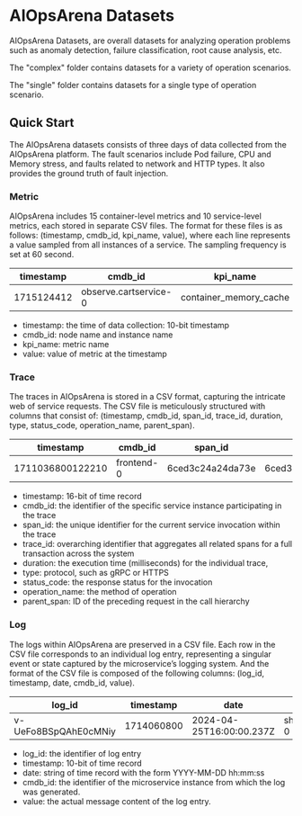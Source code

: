 # AIOpsArena Datasets

AIOpsArena Datasets, are overall datasets for analyzing operation problems such as anomaly detection, failure classification, root cause analysis, etc.

The "complex" folder contains datasets for a variety of operation scenarios.

The "single" folder contains datasets for a single type of operation scenario.

## Quick Start
The AIOpsArena datasets consists of three days of data collected from the AIOpsArena platform. The fault scenarios include Pod failure, CPU and Memory stress, and faults related to network and HTTP types. It also provides the ground truth of fault injection.

### Metric
AIOpsArena includes 15 container-level metrics and 10 service-level metrics, each stored in separate CSV files. The format for these files is as follows: (timestamp, cmdb_id, kpi_name, value), where each line represents a value sampled from all instances of a service. The sampling frequency is set at 60 second.

| timestamp   | cmdb_id   | kpi_name   | value   |
| ----------- | -------   | -------   | -------   |
| 1715124412  | observe.cartservice-0 | container_memory_cache | 30363648 |

- timestamp: the time of data collection: 10-bit timestamp
- cmdb_id: node name and instance name
- kpi_name: metric name
- value: value of metric at the timestamp

### Trace
The traces in AIOpsArena is stored in a CSV format, capturing the intricate web of service requests. The CSV file is meticulously structured with columns that consist of: (timestamp, cmdb_id, span_id, trace_id, duration, type,
status_code, operation_name, parent_span).

| timestamp   | cmdb_id   | span_id   | trace_id   | duration   | type   | status_code   | operation_name   | parent_span   |
| ----------- | --------   | -------   | -------   | -------   | -------   | -------   | -------   | -------   |
| 1711036800122210  | frontend-0 | 6ced3c24a24da73e | 6ced3c24a24da73ead6eb3325d860ea4 | 11199 | request | 0 | /hipstershop.FrontendService/ProductGrpc	| 6ced3c24a24da73e

- timestamp: 16-bit of time record
- cmdb_id: the identifier of the specific service instance participating in the trace
- span_id: the unique identifier for the current service invocation within the trace
- trace_id: overarching identifier that aggregates all related spans for a full transaction across the system
- duration: the execution time (milliseconds) for the individual trace,
- type: protocol, such as gRPC or HTTPS
- status_code: the response status for the invocation
- operation_name: the method of operation
- parent_span: ID of the preceding request in the call hierarchy

### Log
The logs within AIOpsArena are preserved in a CSV file. Each row in the CSV file corresponds to an individual log entry, representing a singular event or state captured by the microservice’s logging system. And the format of the CSV file is composed of the following columns: (log_id, timestamp, date, cmdb_id, value). 

| log_id   | timestamp   | date   | cmdb_id   | message   |
| ----------- | -------   | -------   | -------   | -------   |
| v-UeFo8BSpQAhE0cMNiy  | 1714060800 | 2024-04-25T16:00:00.237Z | shippingservice-0 | level:debug,message:gathering metrics |

- log_id: the identifier of log entry
- timestamp: 10-bit of time record
- date: string of time record with the form YYYY-MM-DD hh:mm:ss
- cmdb_id: the identifier of the microservice instance from which the log was generated. 
- value: the actual message content of the log entry.
